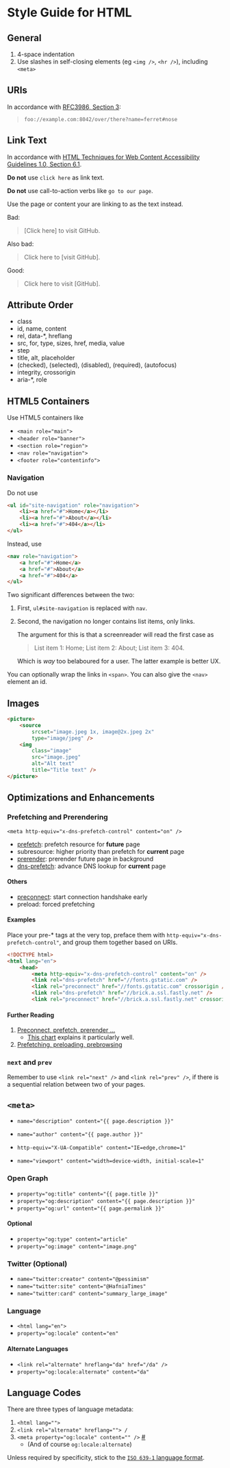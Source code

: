 Style Guide for HTML
====================

General
-------
1. 4-space indentation
2. Use slashes in self-closing elements (eg `<img />`, `<hr />`), including `<meta>`

URIs
----
In accordance with [RFC3986, Section 3][rfc3986]:

> `foo://example.com:8042/over/there?name=ferret#nose`

Link Text
---------
In accordance with [HTML Techniques for Web Content Accessibility Guidelines 1.0, Section 6.1][link-text].

**Do not** use `click here` as link text.

**Do not** use call-to-action verbs like `go to our page`.

Use the page or content your are linking to as the text instead.

Bad:

> [Click here] to visit GitHub.

Also bad:

> Click here to [visit GitHub].

Good:

> Click here to visit [GitHub].

Attribute Order
---------------
* class
* id, name, content
* rel, data-*, hreflang
* src, for, type, sizes, href, media, value
* step
* title, alt, placeholder
* (checked), (selected), (disabled), (required), (autofocus)
* integrity, crossorigin
* aria-*, role

HTML5 Containers
----------------
Use HTML5 containers like

* `<main role="main">`
* `<header role="banner">`
* `<section role="region">`
* `<nav role="navigation">`
* `<footer role="contentinfo">`

### Navigation ###

Do not use

```html
<ul id="site-navigation" role="navigation">
    <li><a href="#">Home</a></li>
    <li><a href="#">About</a></li>
    <li><a href="#">404</a></li>
</ul>
```

Instead, use

```html
<nav role="navigation">
    <a href="#">Home</a>
    <a href="#">About</a>
    <a href="#">404</a>
</ul>
```

Two significant differences between the two:

1. First, `ul#site-navigation` is replaced with `nav`.
2. Second, the navigation no longer contains list items, only links.

    The argument for this is that a screenreader will read the first case as

    >List item 1: Home; List item 2: About; List item 3: 404.

    Which is *way* too belaboured for a user. The latter example is better UX.

You can optionally wrap the links in `<span>`. You can also give the `<nav>` element an id.

Images
------
```html
<picture>
    <source
        srcset="image.jpeg 1x, image@2x.jpeg 2x"
        type="image/jpeg" />
    <img
        class="image"
        src="image.jpeg"
        alt="Alt text"
        title="Title text" />
</picture>
```

Optimizations and Enhancements
------------------------------

### Prefetching and Prerendering ###

`<meta http-equiv="x-dns-prefetch-control" content="on" />`

* [prefetch][]: prefetch resource for **future** page
* subresource: higher priority than prefetch for **current** page
* [prerender][]: prerender future page in background
* [dns-prefetch][]: advance DNS lookup for **current** page

#### Others ####

* [preconnect][]: start connection handshake early
* preload: forced prefetching

#### Examples ####

Place your pre-* tags at the very top, preface them with `http-equiv="x-dns-prefetch-control"`, and group them together based on URIs.

```html
<!DOCTYPE html>
<html lang="en">
    <head>
        <meta http-equiv="x-dns-prefetch-control" content="on" />
        <link rel="dns-prefetch" href="//fonts.gstatic.com" />
        <link rel="preconnect" href="//fonts.gstatic.com" crossorigin />
        <link rel="dns-prefetch" href="//brick.a.ssl.fastly.net" />
        <link rel="preconnect" href="//brick.a.ssl.fastly.net" crossorigin />
```

#### Further Reading ###

1. [Preconnect, prefetch, prerender ...
][pre-slides]
    - [This chart][pre-chart] explains it particularly well.
2. [Prefetching, preloading, prebrowsing][pre-css]

### `next` and `prev` ###

Remember to use `<link rel="next" />` and `<link rel="prev" />`, if there is a sequential relation between two of your pages.

`<meta>`
--------
* `name="description" content="{{ page.description }}"`
* `name="author" content="{{ page.author }}"`

* `http-equiv="X-UA-Compatible" content="IE=edge,chrome=1"`
* `name="viewport" content="width=device-width, initial-scale=1"`

### Open Graph ###

* `property="og:title" content="{{ page.title }}"`
* `property="og:description" content="{{ page.description }}"`
* `property="og:url" content="{{ page.permalink }}"`

#### Optional ####

* `property="og:type" content="article"`
* `property="og:image" content="image.png"`

### Twitter (Optional) ###

* `name="twitter:creator" content="@pessimism"`
* `name="twitter:site" content="@HafniaTimes"`
* `name="twitter:card" content="summary_large_image"`

### Language ###

* `<html lang="en">`
* `property="og:locale" content="en"`

#### Alternate Languages ####

* `<link rel="alternate" hreflang="da" href="/da" />`
* `property="og:locale:alternate" content="da"`

Language Codes
--------------
There are three types of language metadata:

1. `<html lang="">`
2. `<link rel="alternate" hreflang=""> /`
3. `<meta property="og:locale" content="" />` [#][hreflang]
    - (And of course `og:locale:alternate`)

Unless required by specificity, stick to the [`ISO 639-1` language format][iso].


[rfc3986]: http://tools.ietf.org/html/rfc3986#section-3
[link-text]: http://www.w3.org/QA/Tips/noClickHere
[hreflang]: https://support.google.com/webmasters/answer/189077?hl=en
[prefetch]: http://caniuse.com/#feat=link-rel-prefetch
[prerender]: http://caniuse.com/#feat=link-rel-prerender
[dns-prefetch]: http://caniuse.com/#search=dns-prefetch
[preconnect]: http://caniuse.com/#feat=link-rel-preconnect
[pre-slides]: https://docs.google.com/presentation/d/18zlAdKAxnc51y_kj-6sWLmnjl6TLnaru_WH0LJTjP-o/present?slide=id.p19
[pre-chart]: https://docs.google.com/presentation/d/18zlAdKAxnc51y_kj-6sWLmnjl6TLnaru_WH0LJTjP-o/present?slide=id.gc03305a_0106
[pre-css]: https://css-tricks.com/prefetching-preloading-prebrowsing/
[iso]: https://en.wikipedia.org/wiki/List_of_ISO_639-1_codes
